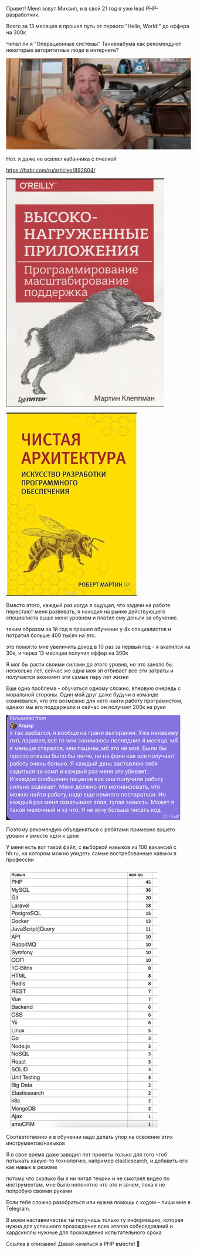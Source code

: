 Привет! Меня зовут Михаил, и в свой 21 год я уже lead PHP-разработчик.

Всего за 13 месяцев я прошел путь от первого "Hello, World!" до оффера на 300к

Читал ли я "Операционные системы" Танненабума как рекомендуют некоторые авторитетные люди в интернете? 

![img_1.png](img_1.png)

Нет. я даже не осилил кабанчика с пчелкой

https://habr.com/ru/articles/892804/

![img_3.png](img_3.png)

![img_2.png](img_2.png)

Вместо этого, каждый раз когда я ощущал, что задачи на работе перестают меня развивать, 
я находил на рынке действующего специалиста выше меня уровнем и платил ему деньги за обучение.

таким образом за 1й год я прошел обучение у 4х специалистов и потратил больше 400 тысяч на это.

это помогло мне увеличить доход в 10 раз за первый год - я вкатился на 30к, и через 13 месяцев получил оффер на 300к

Я мог бы расти своими силами до этого уровня, но это заняло бы несколько лет.
сейчас же одна моя зп отбивает все эти затраты и получается экономит эти самые пару лет жизни

Еще одна проблема - обучаться одному сложно, впервую очередь с моральной стороны. 
Один мой друг даже будучи в команде сомневался, что это возможно для него найти работу програмистом, 
однако мы его поддержали и сейчас он получает 200к на руки

![img_4.png](img_4.png)

Поэтому рекомендую объединяться с ребятами примерно вашего уровня и вместе идти к цели

У меня есть вот такой файл, с выборкой навыков из 100 вакансий с hh.ru, на котором можно увидеть самые востребованные навыки в профессии

![img.png](img.png)

Соответственно и в обучении надо делать упор на освоение этих инструментов/навыков

Я в свое время даже заводил пет проекты только для того чтоб потыкать какую-то технологию, например elasticsearch, и добавить его как навык в резюме

потому что сколько бы я ни читал теории и не смотрел видео по инструментам, мне было непонятно что это и зачем, пока я не попробую своими руками

Если тебе сложно разобраться или нужна помощь с кодом – пиши мне в Telegram.

В моем наставничестве ты получишь только ту информацию, которая нужна для успешного прохождения всех этапов собеседований 
и хардскиллы нужные для прохождения испытательного срока

Ссылка в описании! Давай качаться в PHP вместе! 🚀